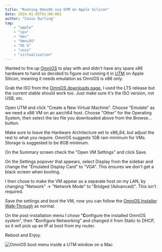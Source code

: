 ```yaml
---
title: "Running OmniOS via UTM on Apple Silicon"
date: 2024-01-05T01:00:00Z
author: "Caius Durling"
tag:
    - "apple"
    - "cpu"
    - "mac"
    - "OmniOS"
    - "OS X"
    - "unix"
    - "virtualisation"
---
```


Wanted to fire up [OmniOS] to play with and didn't have any spare x86 hardware to hand so decided to figure out running it in [UTM] on Apple Silicon, meaning it needs emulation as OmniOS is x86 only.

[OmniOS]: https://omnios.org/
[UTM]: https://getutm.app/

Grab the ISO from the [OmniOS downloads page][omnios-downloads], I used the LTS release but the current stable should work too. Just make sure it's the ISO version, not USB, etc.

[omnios-downloads]: https://omnios.org/download.html

Open UTM and click "Create a New Virtual Machine". Choose "Emulate" as we need a x86 VM on an aarch64 host. Choose "Other" for the Operating System, then select the iso file you downloaded above from the Browse… button.

Make sure to leave the Hardware Architecture set to x86_64, but adjust the rest to what you require. OmniOS suggests 1GB ram minimum for VMs. Storage is suggested to be 8GB minimum.

On the Summary screen check the "Open VM Settings" and click Save.

On the Settings popover that appears, select Display from the sidebar and change the "Emulated Display Card" to "VGA". This ensures we don't get a black screen when booting.

I then chose to make the VM appear as a separate host on my LAN, by changing "Network" -> "Network Mode" to "Bridged (Advanced)". This isn't required.

Save the settings and boot the VM, now you can follow the [OmniOS Installer Walk-Through][installer] as normal.

On the post-installation menu I chose "**C**onfigure the installed OmniOS system", then "**C**onfigure Networking" and changed it from Static to DHCP, so it will pick up an IP at boot from my router.

[installer]: https://omnios.org/setup/freshinstall.html

Reboot and Enjoy.

![OmniOS boot menu inside a UTM window on a Mac](/2024-01-06-omnios-running-utm.png)
